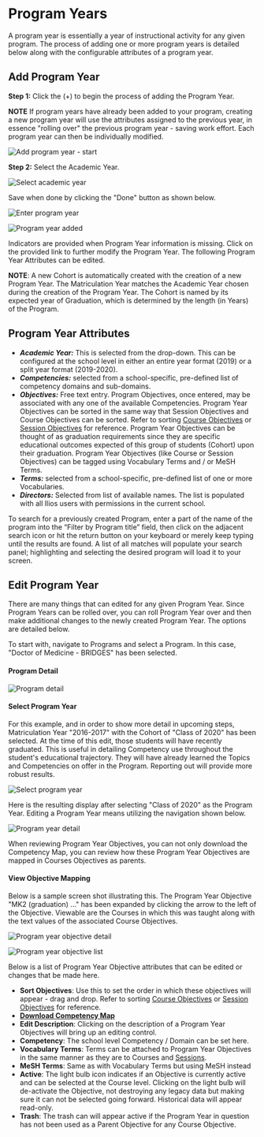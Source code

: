 # Program Years

A program year is essentially a year of instructional activity for any given program. The process of adding one or more program years is detailed below along with the configurable attributes of a program year.

## **Add Program Year**

**Step 1:** Click the (+) to begin the process of adding the Program Year.

**NOTE** If program years have already been added to your program, creating a new program year will use the attributes assigned to the previous year, in essence "rolling over" the previous program year - saving work effort. Each program year can then be individually modified.

![Add program year - start](../images/programs/program_years/add_program_year_start.png)

**Step 2:** Select the Academic Year.

![Select academic year](../images/programs/program_years/select_academic_year.png)

Save when done by clicking the "Done" button as shown below.

![Enter program year](../images/programs/program_years/enter_program_year.png)

![Program year added](../images/programs/program_years/program_year_added.png)

Indicators are provided when Program Year information is missing. Click on the provided link to further modify the Program Year. The following Program Year Attributes can be edited.

**NOTE**: A new Cohort is automatically created with the creation of a new Program Year. The Matriculation Year matches the Academic Year chosen during the creation of the Program Year. The Cohort is named by its expected year of Graduation, which is determined by the length (in Years) of the Program.

## Program Year Attributes

* _**Academic Year:**_ This is selected from the drop-down. This can be configured at the school level in either an entire year format (2019) or a split year format (2019-2020).
* _**Competencies:**_ selected from a school-specific, pre-defined list of competency domains and sub-domains.
* _**Objectives:**_ Free text entry. Program Objectives, once entered, may be associated with any one of the available Competencies. Program Year Objectives can be sorted in the same way that Session Objectives and Course Objectives can be sorted. Refer to sorting [Course Objectives](../courses-and-sessions/courses/sort-objectives.md) or [Session Objectives](../courses-and-sessions/sessions/sort-objectives.md) for reference. Program Year Objectives can be thought of as graduation requirements since they are specific educational outcomes expected of this group of students (Cohort) upon their graduation. Program Year Objectives (like Course or Session Objectives) can be tagged using Vocabulary Terms and / or MeSH Terms.
* _**Terms:**_ selected from a school-specific, pre-defined list of one or more Vocabularies.
* _**Directors:**_ Selected from list of available names. The list is populated with all Ilios users with permissions in the current school. 

To search for a previously created Program, enter a part of the name of the program into the “Filter by Program title” field, then click on the adjacent search icon or hit the return button on your keyboard or merely keep typing until the results are found. A list of all matches will populate your search panel; highlighting and selecting the desired program will load it to your screen.

## Edit Program Year

There are many things that can edited for any given Program Year. Since Program Years can be rolled over, you can roll Program Year over and then make additional changes to the newly created Program Year. The options are detailed below.

To start with, navigate to Programs and select a Program. In this case, "Doctor of Medicine - BRIDGES" has been selected.

#### Program Detail

![Program detail](../images/programs/program_years/program_detail.png)

#### Select Program Year

For this example, and in order to show more detail in upcoming steps, Matriculation Year "2016-2017" with the Cohort of "Class of 2020" has been selected. At the time of this edit, those students will have recently graduated. This is useful in detailing Competency use throughout the student's educational trajectory. They will have already learned the Topics and Competencies on offer in the Program. Reporting out will provide more robust results.

![Select program year](../images/programs/program_years/select_program_year.png)

Here is the resulting display after selecting "Class of 2020" as the Program Year. Editing a Program Year means utilizing the navigation shown below. 

![Program year detail](../images/programs/program_years/program_year_detail.png)

When reviewing Program Year Objectives, you can not only download the Competency Map, you can review how these Program Year Objectives are mapped in Courses Objectives as parents.

#### View Objective Mapping

Below is a sample screen shot illustrating this. The Program Year Objective "MK2 (graduation) ..." has been expanded by clicking the arrow to the left of the Objective. Viewable are the Courses in which this was taught along with the text values of the associated Course Objectives.

![Program year objective detail](../images/programs/program_years/program_year_objective_detail.png)

![Program year objective list](../images/programs/program_years/program_year_objective_list.png)

Below is a list of Program Year Objective attributes that can be edited or changes that be made here.

* **Sort Objectives**: Use this to set the order in which these objectives will appear - drag and drop. Refer to sorting [Course Objectives](../courses-and-sessions/courses/sort-objectives.md) or [Session Objectives](../courses-and-sessions/sessions/sort-objectives.md) for reference. 
* **[**Download Competency Map**](https://iliosproject.gitbook.io/ilios-user-guide/programs/competency-map-download)**
* **Edit Description**: Clicking on the description of a Program Year Objectives will bring up an editing control.
* **Competency**: The school level Competency / Domain can be set here.
* **Vocabulary Terms**: Terms can be attached to Program Year Objectives in the same manner as they are to 
Courses and [Sessions](https://iliosproject.gitbook.io/ilios-user-guide/courses-and-sessions/sessions/edit-session#manage-terms).
* **MeSH Terms**: Same as with Vocabulary Terms but using MeSH instead
* **Active**: The light bulb icon indicates if an Objective is currently active and can be selected at the Course level. Clicking on the light bulb will de-activate the Objective, not destroying any legacy data but making sure it can not be selected going forward. Historical data will appear read-only.
* **Trash**: The trash can will appear active if the Program Year in question has not been used as a Parent Objective for any Course Objective.







